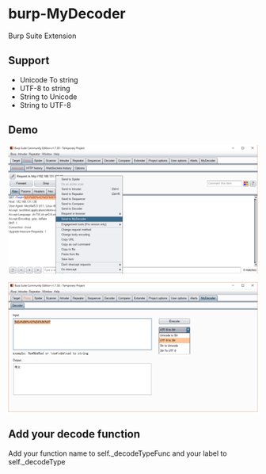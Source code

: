# burp-MyDecoder
Burp Suite Extension

## Support

* Unicode To string
* UTF-8 to string
* String to Unicode
* String to UTF-8

## Demo

![image](https://github.com/Bu4275/burp-MyDecoder/blob/master/demo1.png)

![image](https://github.com/Bu4275/burp-MyDecoder/blob/master/demo2.png)

## Add your decode function

Add your function name to self._decodeTypeFunc and your label to self._decodeType
